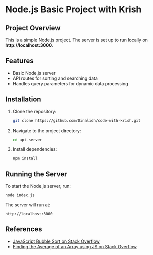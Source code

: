 # Node.js Basic Project with Krish

## Project Overview
This is a simple Node.js project. The server is set up to run locally on **http://localhost:3000**.

## Features
- Basic Node.js server
- API routes for sorting and searching data
- Handles query parameters for dynamic data processing

## Installation

1. Clone the repository:
   ```bash
   git clone https://github.com/Dinalidh/code-with-krish.git
   ```
2. Navigate to the project directory:
   ```bash
   cd api-server
   ```
3. Install dependencies:
   ```bash
   npm install
   ```

## Running the Server

To start the Node.js server, run:
```bash
node index.js
```
The server will run at:
```
http://localhost:3000
```

## References
- [JavaScript Bubble Sort on Stack Overflow](https://stackoverflow.com/questions/37817334/javascript-bubble-sort)
- [Finding the Average of an Array using JS on Stack Overflow](https://stackoverflow.com/questions/29544371/finding-the-average-of-an-array-using-js)



